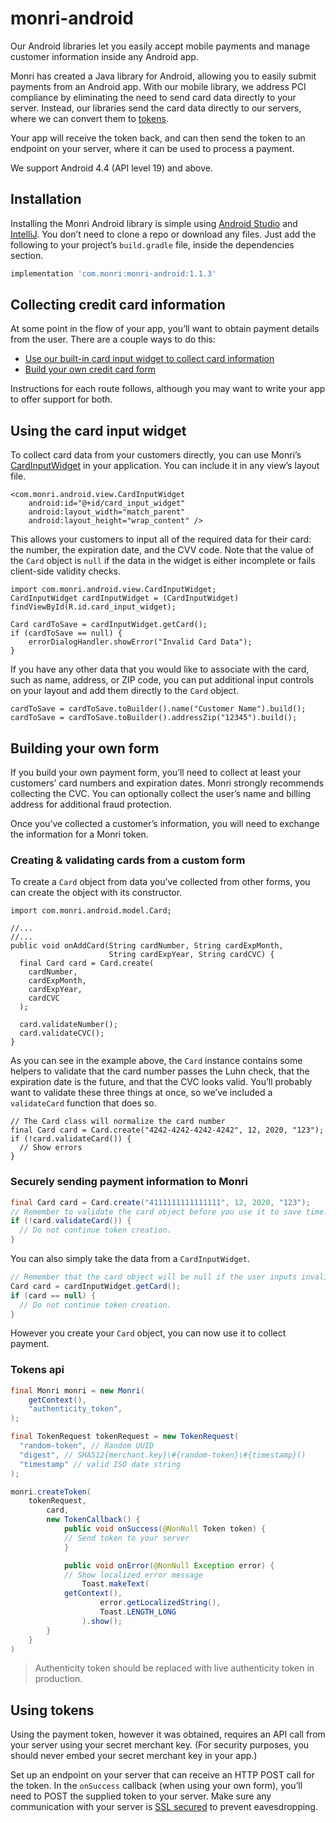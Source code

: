 # monri-android
Our Android libraries let you easily accept mobile payments and manage customer information inside any Android app.

Monri has created a Java library for Android, allowing you to easily submit payments from an Android app. With our mobile library, we address PCI compliance by eliminating the need to send card data directly to your server. Instead, our libraries send the card data directly to our servers, where we can convert them to [tokens](https://monri.com/docs/api#tokens).

Your app will receive the token back, and can then send the token to an endpoint on your server, where it can be used to process a payment.

We support Android 4.4 (API level 19) and above.

## Installation[](https://monri.com/docs/mobile/android#installation)

Installing the Monri Android library is simple using  [Android Studio](https://developer.android.com/studio/intro)  and  [IntelliJ](https://www.jetbrains.com/help/idea/getting-started-with-android-development.html). You don’t need to clone a repo or download any files. Just add the following to your project’s  `build.gradle`  file, inside the dependencies section.

```gradle
implementation 'com.monri:monri-android:1.1.3'
```
## Collecting credit card information[](https://monri.com/docs/mobile/android#collecting-credit-card-information)

At some point in the flow of your app, you’ll want to obtain payment details from the user. There are a couple ways to do this:
-   [Use our built-in card input widget to collect card information](https://monri.com/docs/mobile/android#card-input-widget)
-   [Build your own credit card form](https://monri.com/docs/mobile/android#credit-card-form)

Instructions for each route follows, although you may want to write your app to offer support for both.

## Using the card input widget
To collect card data from your customers directly, you can use Monri’s [CardInputWidget](https://github.com/monri/monri-android/blob/master/monri/src/main/java/com/monri/android/view/CardInputWidget.java) in your application. You can include it in any view’s layout file.

```
<com.monri.android.view.CardInputWidget
    android:id="@+id/card_input_widget"
    android:layout_width="match_parent"
    android:layout_height="wrap_content" />
```
This allows your customers to input all of the required data for their card: the number, the expiration date, and the CVV code. Note that the value of the `Card` object is `null` if the data in the widget is either incomplete or fails client-side validity checks.

```
import com.monri.android.view.CardInputWidget;
CardInputWidget cardInputWidget = (CardInputWidget) findViewById(R.id.card_input_widget);

Card cardToSave = cardInputWidget.getCard();
if (cardToSave == null) {
    errorDialogHandler.showError("Invalid Card Data");
}
```
If you have any other data that you would like to associate with the card, such as name, address, or ZIP code, you can put additional input controls on your layout and add them directly to the `Card` object.

```
cardToSave = cardToSave.toBuilder().name("Customer Name").build();
cardToSave = cardToSave.toBuilder().addressZip("12345").build();
```
## Building your own form[](https://monri.com/docs/mobile/android#credit-card-form)

If you build your own payment form, you’ll need to collect at least your customers’ card numbers and expiration dates. Monri strongly recommends collecting the CVC. You can optionally collect the user’s name and billing address for additional fraud protection.

Once you’ve collected a customer’s information, you will need to exchange the information for a Monri token.

### Creating & validating cards from a custom form[](https://monri.com/docs/mobile/android#creating-cards)
To create a `Card` object from data you’ve collected from other forms, you can create the object with its constructor.

```
import com.monri.android.model.Card;

//...
//...
public void onAddCard(String cardNumber, String cardExpMonth,
                      String cardExpYear, String cardCVC) {
  final Card card = Card.create(
    cardNumber,
    cardExpMonth,
    cardExpYear,
    cardCVC
  );

  card.validateNumber();
  card.validateCVC();
}
```
As you can see in the example above, the `Card` instance contains some helpers to validate that the card number passes the Luhn check, that the expiration date is the future, and that the CVC looks valid. You’ll probably want to validate these three things at once, so we’ve included a `validateCard` function that does so.

```
// The Card class will normalize the card number
final Card card = Card.create("4242-4242-4242-4242", 12, 2020, "123");
if (!card.validateCard()) {
  // Show errors
}
```
### Securely sending payment information to Monri

```java
final Card card = Card.create("4111111111111111", 12, 2020, "123");
// Remember to validate the card object before you use it to save time.
if (!card.validateCard()) {
  // Do not continue token creation.
}
```
You can also simply take the data from a `CardInputWidget`.

```java
// Remember that the card object will be null if the user inputs invalid data.
Card card = cardInputWidget.getCard();
if (card == null) {
  // Do not continue token creation.
}
```
However you create your `Card` object, you can now use it to collect payment.
### Tokens api

```java
final Monri monri = new Monri(
    getContext(),
    "authenticity_token",
);

final TokenRequest tokenRequest = new TokenRequest(
  "random-token", // Random UUID
  "digest", // SHA512{merchant.key}\#{random-token}\#{timestamp}()
  "timestamp" // valid ISO date string
);

monri.createToken(
	tokenRequest,
    	card,
    	new TokenCallback() {
        	public void onSuccess(@NonNull Token token) {
	        // Send token to your server
        	}

	        public void onError(@NonNull Exception error) {
	        // Show localized error message
            	Toast.makeText(
			getContext(),
                	error.getLocalizedString(),
                	Toast.LENGTH_LONG
            	).show();
        }
    }
)
```
> Authenticity token should be replaced with live authenticity token in production.

## Using tokens[](https://monri.com/docs/mobile/android#using-tokens)

Using the payment token, however it was obtained, requires an API call from your server using your secret merchant key. (For security purposes, you should never embed your secret merchant key in your app.)

Set up an endpoint on your server that can receive an HTTP POST call for the token. In the `onSuccess`  callback (when using your own form), you’ll need to POST the supplied token to your server. Make sure any communication with your server is  [SSL secured](https://monri.com/docs/security) to prevent eavesdropping.
